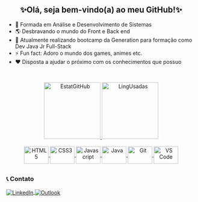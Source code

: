 <h2 align="center">✨Olá, seja bem-vindo(a) ao meu GitHub!✨</h2>

- 🏫 Formada em Análise e Desenvolvimento de Sistemas 
- 🌎 Desbravando o mundo do Front e Back end
- 🌱 Atualmente realizando bootcamp da Generation para formação como Dev Java Jr Full-Stack
- ⚡ Fun fact: Adoro o mundo dos games, animes etc.
- ❤ Disposta a ajudar o próximo com os conhecimentos que possuo

##

<div align="center"><br>
  
  <a href="https://github.com/lucianaTSoares">
    <img src="https://github-readme-stats.vercel.app/api?username=lucianaTSoares&show_icons=true&theme=omni&hide_border=true&locale=pt-br&hide_title=true" alt="EstatGitHub" height="150">
    <img src="https://github-readme-stats.vercel.app/api/top-langs/?username=lucianaTSoares&layout=compact&langs_count=10&theme=omni&hide_border=true&locale=pt-br" alt="LingUsadas" height="150">
  </a>

</div>

<div align="center"><br>
  
  <a href="https://github.com/lucianaTSoares">
    <img src="https://cdn.jsdelivr.net/gh/devicons/devicon/icons/html5/html5-plain.svg" alt="HTML5" height="46" width="65" align="center">
    <img src="https://cdn.jsdelivr.net/gh/devicons/devicon/icons/css3/css3-plain.svg" alt="CSS3" height="46" width="65" align="center">
    <img src="https://cdn.jsdelivr.net/gh/devicons/devicon/icons/javascript/javascript-plain.svg" alt="Javascript" height="46" width="65" align="center">
    <img src="https://cdn.jsdelivr.net/gh/devicons/devicon/icons/java/java-original.svg" alt="Java" height="46" width="65" align="center">
    <img src="https://cdn.jsdelivr.net/gh/devicons/devicon/icons/git/git-original.svg" alt="Git" height="46" width="65" align="center">
    <img src="https://cdn.jsdelivr.net/gh/devicons/devicon/icons/vscode/vscode-original.svg" alt="VS Code" height="46" width="65" align="center">
  </a>
  
</div>

##

<div>
  <h3>📞 Contato</h3>
  
  <a href="https://www.linkedin.com/in/lucianatsoares/" target="_blank">
    <img src="https://img.shields.io/badge/LinkedIn-0077B5?style=for-the-badge&logo=linkedin&logoColor=white" alt="LinkedIn" align="center">
  </a>
  
  <a href="mailto:lucianat.s@hotmail.com" target="_blank">
    <img src="https://img.shields.io/badge/Microsoft_Outlook-0078D4?style=for-the-badge&logo=microsoft-outlook&logoColor=white" alt="Outlook" align="center">
  </a>
  
</div>
